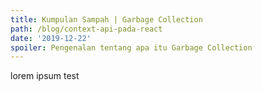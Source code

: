 ```yaml
---
title: Kumpulan Sampah | Garbage Collection
path: /blog/context-api-pada-react
date: '2019-12-22'
spoiler: Pengenalan tentang apa itu Garbage Collection
---
```


lorem ipsum test
